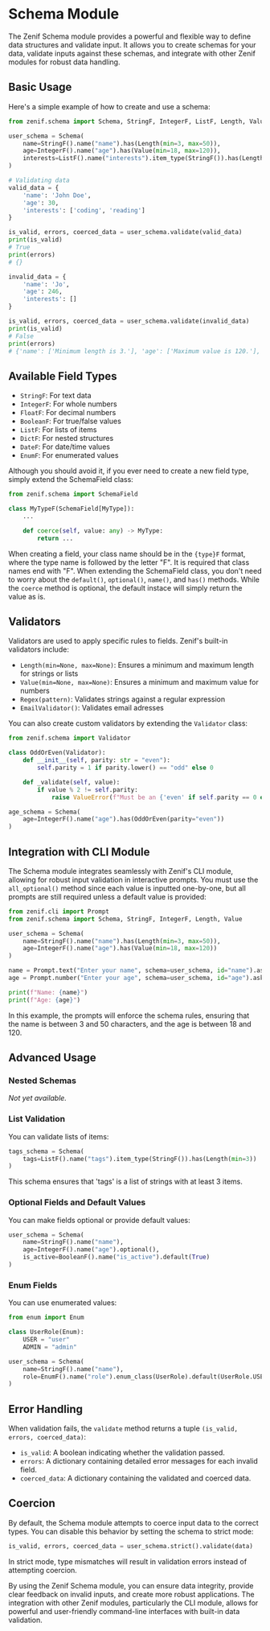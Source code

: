# Schema Module

The Zenif Schema module provides a powerful and flexible way to define data structures and validate input. It allows you to create schemas for your data, validate inputs against these schemas, and integrate with other Zenif modules for robust data handling.

## Basic Usage

Here's a simple example of how to create and use a schema:

```python
from zenif.schema import Schema, StringF, IntegerF, ListF, Length, Value

user_schema = Schema(
    name=StringF().name("name").has(Length(min=3, max=50)),
    age=IntegerF().name("age").has(Value(min=18, max=120)),
    interests=ListF().name("interests").item_type(StringF()).has(Length(min=1))
)

# Validating data
valid_data = {
    'name': 'John Doe',
    'age': 30,
    'interests': ['coding', 'reading']
}

is_valid, errors, coerced_data = user_schema.validate(valid_data)
print(is_valid)
# True
print(errors)
# {}

invalid_data = {
    'name': 'Jo',
    'age': 246,
    'interests': []
}

is_valid, errors, coerced_data = user_schema.validate(invalid_data)
print(is_valid)
# False
print(errors)
# {'name': ['Minimum length is 3.'], 'age': ['Maximum value is 120.'], 'interests': ['Minimum length is 1.']}
```

## Available Field Types

- `StringF`: For text data
- `IntegerF`: For whole numbers
- `FloatF`: For decimal numbers
- `BooleanF`: For true/false values
- `ListF`: For lists of items
- `DictF`: For nested structures
- `DateF`: For date/time values
- `EnumF`: For enumerated values

Although you should avoid it, if you ever need to create a new field type, simply extend the SchemaField class:

```python
from zenif.schema import SchemaField

class MyTypeF(SchemaField[MyType]):
    ...

    def coerce(self, value: any) -> MyType:
        return ...
```

When creating a field, your class name should be in the `{type}F` format, where the type name is followed by the letter "F". It is required that class names end with "F". When extending the SchemaField class, you don't need to worry about the `default()`, `optional()`, `name()`, and `has()` methods. While the `coerce` method is optional, the default instace will simply return the value as is.

## Validators

Validators are used to apply specific rules to fields. Zenif's built-in validators include:

- `Length(min=None, max=None)`: Ensures a minimum and maximum length for strings or lists
- `Value(min=None, max=None)`: Ensures a minimum and maximum value for numbers
- `Regex(pattern)`: Validates strings against a regular expression
- `EmailValidator()`: Validates email adresses

You can also create custom validators by extending the `Validator` class:

```python
from zenif.schema import Validator

class OddOrEven(Validator):
    def __init__(self, parity: str = "even"):
        self.parity = 1 if parity.lower() == "odd" else 0

    def _validate(self, value):
        if value % 2 != self.parity:
            raise ValueError(f"Must be an {'even' if self.parity == 0 else 'odd'} number.")

age_schema = Schema(
    age=IntegerF().name("age").has(OddOrEven(parity="even"))
)
```

## Integration with CLI Module

The Schema module integrates seamlessly with Zenif's CLI module, allowing for robust input validation in interactive prompts. You must use the `all_optional()` method since each value is inputted one-by-one, but all prompts are still required unless a default value is provided:

```python
from zenif.cli import Prompt
from zenif.schema import Schema, StringF, IntegerF, Length, Value

user_schema = Schema(
    name=StringF().name("name").has(Length(min=3, max=50)),
    age=IntegerF().name("age").has(Value(min=18, max=120))
)

name = Prompt.text("Enter your name", schema=user_schema, id="name").ask()
age = Prompt.number("Enter your age", schema=user_schema, id="age").ask()

print(f"Name: {name}")
print(f"Age: {age}")
```

In this example, the prompts will enforce the schema rules, ensuring that the name is between 3 and 50 characters, and the age is between 18 and 120.

## Advanced Usage

### Nested Schemas

*Not yet available.*

### List Validation

You can validate lists of items:

```python
tags_schema = Schema(
    tags=ListF().name("tags").item_type(StringF()).has(Length(min=3))
)
```

This schema ensures that 'tags' is a list of strings with at least 3 items.

### Optional Fields and Default Values

You can make fields optional or provide default values:

```python
user_schema = Schema(
    name=StringF().name("name"),
    age=IntegerF().name("age").optional(),
    is_active=BooleanF().name("is_active").default(True)
)
```

### Enum Fields

You can use enumerated values:

```python
from enum import Enum

class UserRole(Enum):
    USER = "user"
    ADMIN = "admin"

user_schema = Schema(
    name=StringF().name("name"),
    role=EnumF().name("role").enum_class(UserRole).default(UserRole.USER)
)
```

## Error Handling

When validation fails, the `validate` method returns a tuple `(is_valid, errors, coerced_data)`:

- `is_valid`: A boolean indicating whether the validation passed.
- `errors`: A dictionary containing detailed error messages for each invalid field.
- `coerced_data`: A dictionary containing the validated and coerced data.

## Coercion

By default, the Schema module attempts to coerce input data to the correct types. You can disable this behavior by setting the schema to strict mode:

```python
is_valid, errors, coerced_data = user_schema.strict().validate(data)
```

In strict mode, type mismatches will result in validation errors instead of attempting coercion.

By using the Zenif Schema module, you can ensure data integrity, provide clear feedback on invalid inputs, and create more robust applications. The integration with other Zenif modules, particularly the CLI module, allows for powerful and user-friendly command-line interfaces with built-in data validation.
